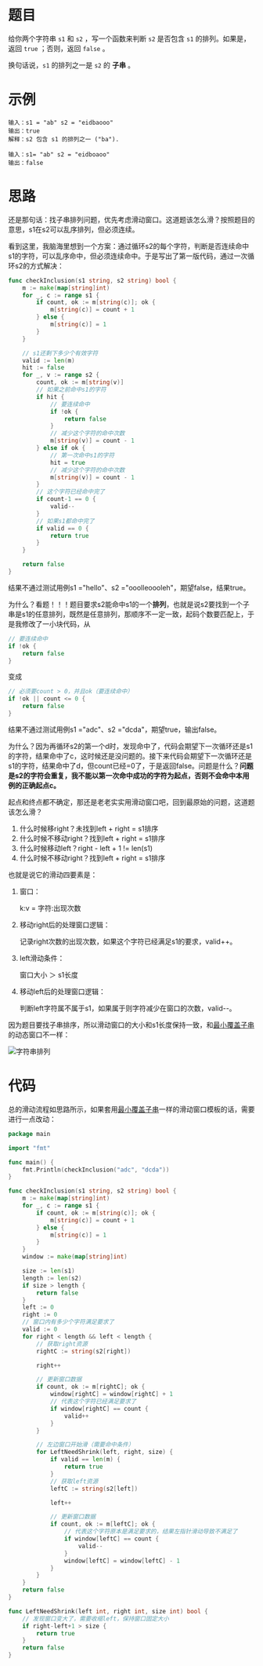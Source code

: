 # 题目

给你两个字符串 `s1` 和 `s2` ，写一个函数来判断 `s2` 是否包含 `s1` 的排列。如果是，返回 `true` ；否则，返回 `false` 。

换句话说，`s1` 的排列之一是 `s2` 的 **子串** 。

# 示例

```
输入：s1 = "ab" s2 = "eidbaooo"
输出：true
解释：s2 包含 s1 的排列之一 ("ba").
```

```
输入：s1= "ab" s2 = "eidboaoo"
输出：false
```

# 思路

还是那句话：找子串排列问题，优先考虑滑动窗口。这道题该怎么滑？按照题目的意思，s1在s2可以乱序排列，但必须连续。

看到这里，我脑海里想到一个方案：通过循环s2的每个字符，判断是否连续命中s1的字符，可以乱序命中，但必须连续命中。于是写出了第一版代码，通过一次循环s2的方式解决：

```go
func checkInclusion(s1 string, s2 string) bool {
	m := make(map[string]int)
	for _, c := range s1 {
		if count, ok := m[string(c)]; ok {
			m[string(c)] = count + 1
		} else {
			m[string(c)] = 1
		}
	}

	// s1还剩下多少个有效字符
	valid := len(m)
	hit := false
	for _, v := range s2 {
		count, ok := m[string(v)]
		// 如果之前命中s1的字符
		if hit {
			// 要连续命中
			if !ok {
				return false
			}
			// 减少这个字符的命中次数
			m[string(v)] = count - 1
		} else if ok {
			// 第一次命中s1的字符
			hit = true
			// 减少这个字符的命中次数
			m[string(v)] = count - 1
		}
		// 这个字符已经命中完了
		if count-1 == 0 {
			valid--
		}
		// 如果s1都命中完了
		if valid == 0 {
			return true
		}
	}

	return false
}

```

结果不通过测试用例s1 ="hello"、s2 ="ooolleoooleh"，期望false，结果true。

为什么？看题！！！题目要求s2能命中s1的一个**排列**，也就是说s2要找到一个子串是s1的任意排列，既然是任意排列，那顺序不一定一致，起码个数要匹配上，于是我修改了一小块代码，从

```go
// 要连续命中
if !ok {
    return false
}
```

变成

```go
// 必须要count > 0，并且ok（要连续命中）
if !ok || count <= 0 {
    return false
}
```

结果不通过测试用例s1 ="adc"、s2 ="dcda"，期望true，输出false。

为什么？因为再循环s2的第一个d时，发现命中了，代码会期望下一次循环还是s1的字符，结果命中了c，这时候还是没问题的。接下来代码会期望下一次循环还是s1的字符，结果命中了d，但count已经=0了，于是返回false。问题是什么？**问题是s2的字符会重复，我不能以第一次命中成功的字符为起点，否则不会命中本用例的正确起点c。**

起点和终点都不确定，那还是老老实实用滑动窗口吧，回到最原始的问题，这道题该怎么滑？

1. 什么时候移right？未找到left + right = s1排序
2. 什么时候不移动right？找到left + right = s1排序
3. 什么时候移动left？right - left + 1 != len(s1)
4. 什么时候不移动right？找到left + right = s1排序

也就是说它的滑动四要素是：

1. 窗口：

   k:v = 字符:出现次数

2. 移动right后的处理窗口逻辑：

   记录right次数的出现次数，如果这个字符已经满足s1的要求，valid++。

3. left滑动条件：

   窗口大小 ＞ s1长度

4. 移动left后的处理窗口逻辑：

   判断left字符属不属于s1，如果属于则字符减少在窗口的次数，valid--。

因为题目要找子串排序，所以滑动窗口的大小和s1长度保持一致，和[最小覆盖子串](https://github.com/9029HIME/Algorithm/tree/master/leetCode/20221210_HARD_76_Minimum_Window_Substring---Slide-Window)的动态窗口不一样：

![字符串排列](/home/kjg/projects/go/Algorithm/leetCode/20221217_MEDIUM_Permutation_In_String---Slide-Window/字符串排列.jpg)

# 代码

总的滑动流程如思路所示，如果套用[最小覆盖子串](https://github.com/9029HIME/Algorithm/tree/master/leetCode/20221210_HARD_76_Minimum_Window_Substring---Slide-Window)一样的滑动窗口模板的话，需要进行一点改动：

```go
package main

import "fmt"

func main() {
	fmt.Println(checkInclusion("adc", "dcda"))
}

func checkInclusion(s1 string, s2 string) bool {
	m := make(map[string]int)
	for _, c := range s1 {
		if count, ok := m[string(c)]; ok {
			m[string(c)] = count + 1
		} else {
			m[string(c)] = 1
		}
	}
	window := make(map[string]int)

	size := len(s1)
	length := len(s2)
	if size > length {
		return false
	}
	left := 0
	right := 0
	// 窗口内有多少个字符满足要求了
	valid := 0
	for right < length && left < length {
		// 获取right资源
		rightC := string(s2[right])

		right++

		// 更新窗口数据
		if count, ok := m[rightC]; ok {
			window[rightC] = window[rightC] + 1
			// 代表这个字符已经满足要求了
			if window[rightC] == count {
				valid++
			}
		}

		// 左边窗口开始滑（需要命中条件）
		for LeftNeedShrink(left, right, size) {
			if valid == len(m) {
				return true
			}
			// 获取left资源
			leftC := string(s2[left])

			left++

			// 更新窗口数据
			if count, ok := m[leftC]; ok {
				// 代表这个字符原本是满足要求的，结果左指针滑动导致不满足了
				if window[leftC] == count {
					valid--
				}
				window[leftC] = window[leftC] - 1
			}
		}
	}
	return false
}

func LeftNeedShrink(left int, right int, size int) bool {
	// 发现窗口变大了，需要收缩left，保持窗口固定大小
	if right-left+1 > size {
		return true
	}
	return false
}
```
